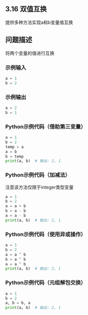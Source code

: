 ## 3.16 双值互换

提供多种方法实现a和b变量值互换

## 问题描述

将两个变量的值进行互换

### 示例输入

```python
a = 1
b = 2
```

### 示例输出

```python
a = 2
b = 1
```

### Python示例代码（借助第三变量）

```python
a = 1
b = 2
temp = a
a = b
b = temp
print(a, b)  # 输出: 2, 1
```

### Python示例代码（加减法）

注意该方法仅限于integer类型变量

```python
a = 1
b = 2
a = a + b
b = a - b
a = a - b
print(a, b)  # 输出: 2, 1
```

### Python示例代码（使用异或操作）

```python
a = 1
b = 2
a = a ^ b
b = a ^ b
a = a ^ b
print(a, b)  # 输出: 2, 1
```

### Python示例代码（元组解包交换）

```python
a = 1
b = 2
a, b = b, a
print(a, b)  # 输出: 2, 1
```